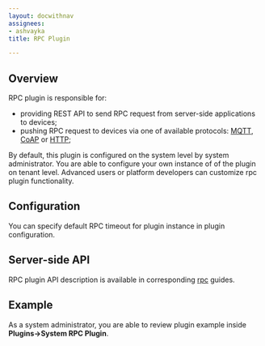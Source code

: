 ```yaml
---
layout: docwithnav
assignees:
- ashvayka
title: RPC Plugin

---
```


## Overview

RPC plugin is responsible for:

 - providing REST API to send RPC request from server-side applications to devices;
 - pushing RPC request to devices via one of available protocols: 
 [MQTT](/docs/reference/mqtt-api/#rpc-api), [CoAP](/docs/reference/coap-api/#rpc-api) or [HTTP](/docs/reference/http-api/#rpc-api);  
 
By default, this plugin is configured on the system level by system administrator. 
You are able to configure your own instance of of the plugin on tenant level.
Advanced users or platform developers can customize rpc plugin functionality.

## Configuration

You can specify default RPC timeout for plugin instance in plugin configuration.

## Server-side API

RPC plugin API description is available in corresponding [rpc](docs/user-guide/rpc/#server-side-rpc-api) guides. 

## Example

As a system administrator, you are able to review plugin example inside **Plugins->System RPC Plugin**.